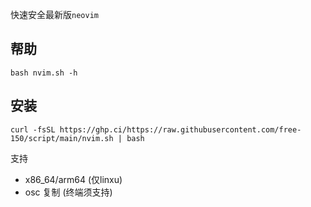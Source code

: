 快速安全最新版`neovim`
## 帮助
```shell
bash nvim.sh -h
```

## 安装
```shell
curl -fsSL https://ghp.ci/https://raw.githubusercontent.com/free-150/script/main/nvim.sh | bash
```

支持
- x86_64/arm64 (仅linxu)
- osc 复制 (终端须支持)
